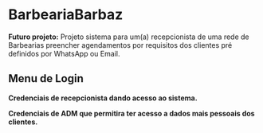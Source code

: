# BarbeariaBarbaz

**Futuro projeto:**
Projeto sistema para um(a) recepcionista de uma rede de Barbearias preencher agendamentos por requisitos dos clientes pré definidos por WhatsApp ou Email.

## Menu de Login
**Credenciais de recepcionista dando acesso ao sistema.**

**Credenciais de ADM que permitira ter acesso a dados mais pessoais dos clientes.**

